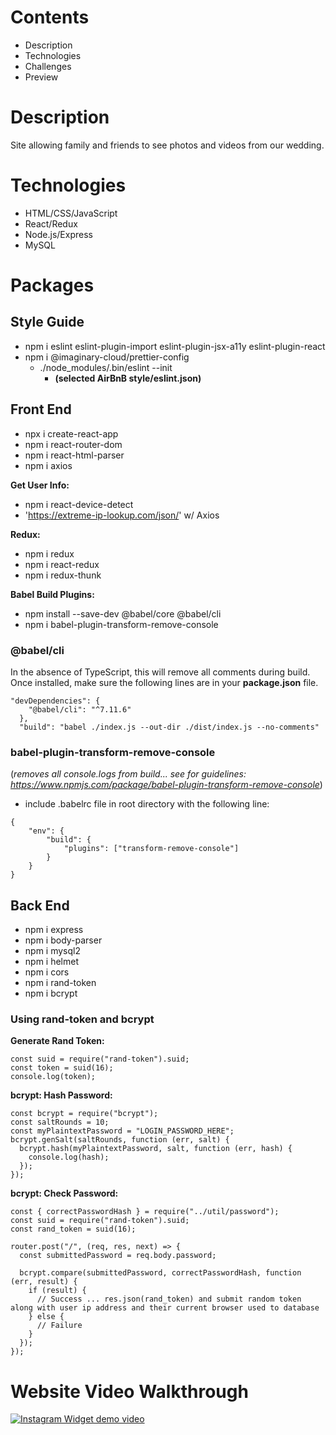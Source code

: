 # Contents

- Description
- Technologies
- Challenges
- Preview

# Description

Site allowing family and friends to see photos and videos from our wedding.

# Technologies

- HTML/CSS/JavaScript
- React/Redux
- Node.js/Express
- MySQL

# Packages

## Style Guide

- npm i eslint eslint-plugin-import eslint-plugin-jsx-a11y eslint-plugin-react
- npm i @imaginary-cloud/prettier-config
  - ./node_modules/.bin/eslint --init
    - **(selected AirBnB style/eslint.json)**

## Front End

- npx i create-react-app
- npm i react-router-dom
- npm i react-html-parser
- npm i axios

**Get User Info:**

- npm i react-device-detect
- 'https://extreme-ip-lookup.com/json/' w/ Axios

**Redux:**

- npm i redux
- npm i react-redux
- npm i redux-thunk

**Babel Build Plugins:**

- npm install --save-dev @babel/core @babel/cli
- npm i babel-plugin-transform-remove-console

### @babel/cli

In the absence of TypeScript, this will remove all comments during build. Once installed, make sure the following lines are in your **package.json** file.

```
"devDependencies": {
    "@babel/cli": "^7.11.6"
  },
  "build": "babel ./index.js --out-dir ./dist/index.js --no-comments"
```

### babel-plugin-transform-remove-console

(_removes all console.logs from build... see for guidelines: https://www.npmjs.com/package/babel-plugin-transform-remove-console_)

- include .babelrc file in root directory with the following line:

```
{
    "env": {
        "build": {
            "plugins": ["transform-remove-console"]
        }
    }
}
```

## Back End

- npm i express
- npm i body-parser
- npm i mysql2
- npm i helmet
- npm i cors
- npm i rand-token
- npm i bcrypt

### Using rand-token and bcrypt

**Generate Rand Token:**

```
const suid = require("rand-token").suid;
const token = suid(16);
console.log(token);
```

**bcrypt: Hash Password:**

```
const bcrypt = require("bcrypt");
const saltRounds = 10;
const myPlaintextPassword = "LOGIN_PASSWORD_HERE";
bcrypt.genSalt(saltRounds, function (err, salt) {
  bcrypt.hash(myPlaintextPassword, salt, function (err, hash) {
    console.log(hash);
  });
});
```

**bcrypt: Check Password:**

```
const { correctPasswordHash } = require("../util/password");
const suid = require("rand-token").suid;
const rand_token = suid(16);

router.post("/", (req, res, next) => {
  const submittedPassword = req.body.password;

  bcrypt.compare(submittedPassword, correctPasswordHash, function (err, result) {
    if (result) {
      // Success ... res.json(rand_token) and submit random token along with user ip address and their current browser used to database
    } else {
      // Failure
    }
  });
});
```
# Website Video Walkthrough

[![Instagram Widget demo video](./frontend/public/ReadMeImages/urlshredder1.png)](https://youtu.be/K-TWTt9kAvs)